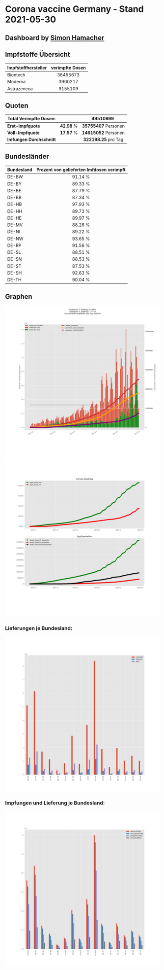 # Corona vaccine Germany - Stand 2021-05-30
## Dashboard by [Simon Hamacher](https://www.shamacher.eu)
## Impfstoffe Übersicht
**Impfstoffhersteller** | **verimpfte Dosen**
-------- | :--------:
Biontech | 36455673
Moderna | 3900217
Astrazeneca | 9155109


## Quoten
**Total Verimpfte Dosen:** | |49510999&nbsp;
-------- | :--------:| :--------:
**Erst-Impfquote** | **42.98** %| **35755407** Personen
**Voll-Impfquote** | **17.57** %| **14615052** Personen
**Imfungen Durchschnitt** | |**322198.25** pro Tag 
## Bundesländer
**Bundesland** | **Prozent von gelieferten Imfdosen verimpft**
-------- | :--------:
DE-BW | 91.14 %
DE-BY | 89.33 %
DE-BE | 87.79 %
DE-BB | 87.34 %
DE-HB | 97.93 %
DE-HH | 89.73 %
DE-HE | 89.97 %
DE-MV | 88.26 %
DE-NI | 89.22 %
DE-NW | 93.65 %
DE-RP | 91.56 %
DE-SL | 88.51 %
DE-SN | 88.53 %
DE-ST | 87.53 %
DE-SH | 92.63 %
DE-TH | 90.04 %
## Graphen
<img src="Impfungen-Corona-01.jpg" alt="Impf Übersicht" title="Impf Übersicht" />
<img src="Impfungen-Corona-02.jpg" alt="Impfquote" title="Impf Übersicht" />

### Lieferungen je Bundesland:
<img src="Impfungen-Corona-04.jpg" alt="Impfungen in den Bundesländern" title="Impfungen in den Bundesländern" />

### Impfungen und Lieferung je Bundesland:
<img src="Impfungen-Corona-05.jpg" alt="Impfungen in den Bundesländern" title="Impfungen in den Bundesländern" />

